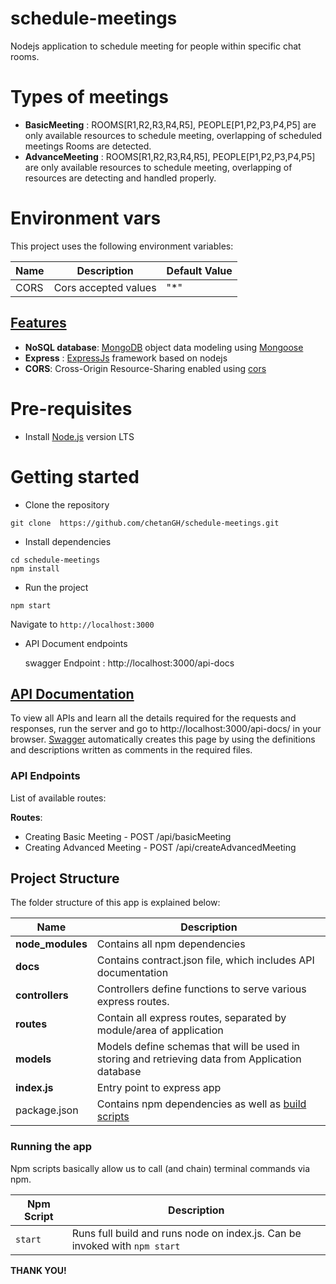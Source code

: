 # schedule-meetings
Nodejs application to schedule meeting for people within specific chat rooms.

# Types of meetings
- **BasicMeeting** : ROOMS[R1,R2,R3,R4,R5], PEOPLE[P1,P2,P3,P4,P5]  are only available resources to schedule meeting, overlapping of scheduled meetings Rooms are detected.
- **AdvanceMeeting** : ROOMS[R1,R2,R3,R4,R5], PEOPLE[P1,P2,P3,P4,P5]  are only available resources to schedule meeting, overlapping of resources are detecting and handled properly.

# Environment vars
This project uses the following environment variables:

| Name                          | Description                         | Default Value                                  |
| ----------------------------- | ------------------------------------| -----------------------------------------------|
|       CORS                    | Cors accepted values                | "*"                                            |

## [Features](#features)

<!-- FEATURES:START -->
- **NoSQL database**: [MongoDB](https://www.mongodb.com/) object data modeling using [Mongoose](https://mongoosejs.com/)
- **Express** : [ExpressJs](http://expressjs.com/) framework based on nodejs
- **CORS**: Cross-Origin Resource-Sharing enabled using [cors](https://github.com/expressjs/cors)
<!-- FEATURES:END -->

# Pre-requisites
- Install [Node.js](https://nodejs.org/en/) version LTS


# Getting started
- Clone the repository
```
git clone  https://github.com/chetanGH/schedule-meetings.git
```
- Install dependencies
```
cd schedule-meetings
npm install

```
- Run the project
```
npm start
```
  Navigate to `http://localhost:3000`

- API Document endpoints

  swagger Endpoint : http://localhost:3000/api-docs 


## [API Documentation](#api-documentation)

To view all APIs and learn all the details required for the requests and responses, run the server and go to http://localhost:3000/api-docs/ in your browser. [Swagger](https://swagger.io/) automatically creates this page by using the definitions and descriptions written as comments in the required files.

### API Endpoints

List of available routes:  
  
**Routes**:
- Creating Basic Meeting - POST /api/basicMeeting
- Creating Advanced Meeting - POST /api/createAdvancedMeeting
## Project Structure
The folder structure of this app is explained below:

| Name | Description |
| ------------------------ | -------------------------------------------------------------------------------------------------|
| **node_modules**         | Contains all  npm dependencies                                                                   |
| **docs**                 | Contains  contract.json file, which includes API documentation                                   |
| **controllers**          | Controllers define functions to serve various express routes.                                    |
| **routes**               | Contain all express routes, separated by module/area of application                              |
| **models**               | Models define schemas that will be used in storing and retrieving data from Application database |
| **index.js**             | Entry point to express app                                                                       |
| package.json             | Contains npm dependencies as well as [build scripts](#what-if-a-library-isnt-on-definitelytyped) | 

### Running the app
Npm scripts basically allow us to call (and chain) terminal commands via npm.

| Npm Script | Description  |
| ------------------------- | ------------------------------------------------------------------------------------------------- |
| `start`                   | Runs full build and runs node on  index.js. Can be invoked with `npm start`                       |


**THANK YOU!**